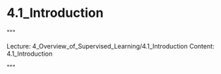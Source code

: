 # 4.1_Introduction

"""

Lecture: 4_Overview_of_Supervised_Learning/4.1_Introduction
Content: 4.1_Introduction

"""

